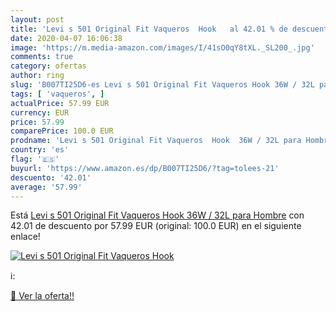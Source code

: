 ```yaml
---
layout: post
title: 'Levi s 501 Original Fit Vaqueros  Hook   al 42.01 % de descuento'
date: 2020-04-07 16:06:38
image: 'https://m.media-amazon.com/images/I/41sO0qY8tXL._SL200_.jpg'
comments: true
category: ofertas
author: ring
slug: 'B007TI25D6-es Levi s 501 Original Fit Vaqueros Hook 36W / 32L para Hombre'
tags: [ 'vaqueros', ]
actualPrice: 57.99 EUR
currency: EUR
price: 57.99
comparePrice: 100.0 EUR
prodname: 'Levi s 501 Original Fit Vaqueros  Hook  36W / 32L para Hombre'
country: 'es'
flag: '🇪🇸'
buyurl: 'https://www.amazon.es/dp/B007TI25D6/?tag=tolees-21'
descuento: '42.01'
average: '57.99'
---
```


Está [Levi s 501 Original Fit Vaqueros  Hook  36W / 32L para Hombre](https://www.amazon.es/dp/B007TI25D6/?tag=tolees-21) con 42.01 de descuento por 57.99 EUR (original: 100.0 EUR) en el siguiente enlace!

[![Levi s 501 Original Fit Vaqueros  Hook  ](https://m.media-amazon.com/images/I/41sO0qY8tXL._SL200_.jpg)](https://www.amazon.es/dp/B007TI25D6/?tag=tolees-21)

ℹ️:


[🛒 Ver la oferta!!](https://www.amazon.es/dp/B007TI25D6/?tag=tolees-21)
